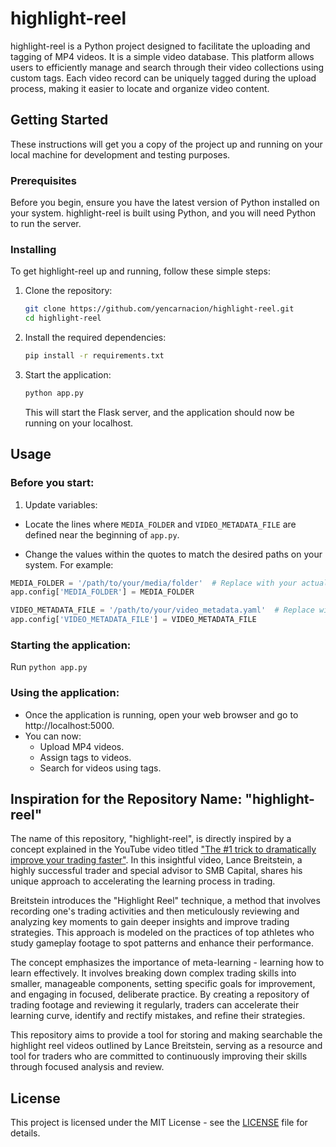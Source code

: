 # highlight-reel

highlight-reel is a Python project designed to facilitate the uploading and tagging of MP4 videos. It is a simple video database. This platform allows users to efficiently manage and search through their video collections using custom tags. Each video record can be uniquely tagged during the upload process, making it easier to locate and organize video content.

## Getting Started

These instructions will get you a copy of the project up and running on your local machine for development and testing purposes.

### Prerequisites

Before you begin, ensure you have the latest version of Python installed on your system. highlight-reel is built using Python, and you will need Python to run the server.

### Installing

To get highlight-reel up and running, follow these simple steps:

1. Clone the repository:

   ```bash
   git clone https://github.com/yencarnacion/highlight-reel.git
   cd highlight-reel
   ```

2. Install the required dependencies:

   ```bash
   pip install -r requirements.txt
   ```

3. Start the application:

   ```bash
   python app.py
   ```

   This will start the Flask server, and the application should now be running on your localhost.

## Usage

### Before you start:

1. Update variables:
* Locate the lines where `MEDIA_FOLDER` and `VIDEO_METADATA_FILE` are defined near the beginning of `app.py`.

* Change the values within the quotes to match the desired paths on your system. For example:

```Python
MEDIA_FOLDER = '/path/to/your/media/folder'  # Replace with your actual path
app.config['MEDIA_FOLDER'] = MEDIA_FOLDER

VIDEO_METADATA_FILE = '/path/to/your/video_metadata.yaml'  # Replace with your actual path
app.config['VIDEO_METADATA_FILE'] = VIDEO_METADATA_FILE
```

### Starting the application:

Run `python app.py`

### Using the application:

* Once the application is running, open your web browser and go to http://localhost:5000.
* You can now:
    * Upload MP4 videos.
    * Assign tags to videos.
    * Search for videos using tags.

## Inspiration for the Repository Name: "highlight-reel"

The name of this repository, "highlight-reel", is directly inspired by a concept explained in the YouTube video titled ["The #1 trick to dramatically improve your trading faster"](https://www.youtube.com/watch?v=ShWqQVW8-28). In this insightful video, Lance Breitstein, a highly successful trader and special advisor to SMB Capital, shares his unique approach to accelerating the learning process in trading.

Breitstein introduces the "Highlight Reel" technique, a method that involves recording one's trading activities and then meticulously reviewing and analyzing key moments to gain deeper insights and improve trading strategies. This approach is modeled on the practices of top athletes who study gameplay footage to spot patterns and enhance their performance.

The concept emphasizes the importance of meta-learning - learning how to learn effectively. It involves breaking down complex trading skills into smaller, manageable components, setting specific goals for improvement, and engaging in focused, deliberate practice. By creating a repository of trading footage and reviewing it regularly, traders can accelerate their learning curve, identify and rectify mistakes, and refine their strategies.

This repository aims to provide a tool for storing and making searchable the highlight reel videos outlined by Lance Breitstein, serving as a resource and tool for traders who are committed to continuously improving their skills through focused analysis and review.

## License

This project is licensed under the MIT License - see the [LICENSE](LICENSE) file for details.